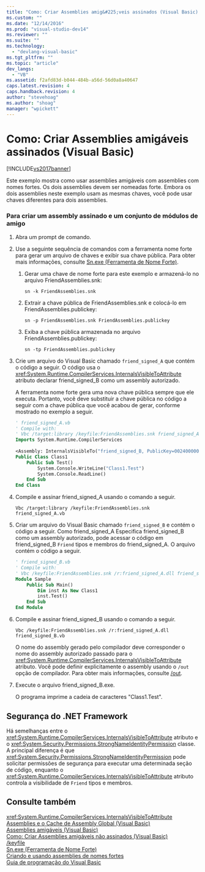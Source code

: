 ```yaml
---
title: "Como: Criar Assemblies amig&#225;veis assinados (Visual Basic) | Microsoft Docs"
ms.custom: ""
ms.date: "12/14/2016"
ms.prod: "visual-studio-dev14"
ms.reviewer: ""
ms.suite: ""
ms.technology: 
  - "devlang-visual-basic"
ms.tgt_pltfrm: ""
ms.topic: "article"
dev_langs: 
  - "VB"
ms.assetid: f2afd83d-b044-484b-a56d-56d0a8a40647
caps.latest.revision: 4
caps.handback.revision: 4
author: "stevehoag"
ms.author: "shoag"
manager: "wpickett"
---
```

# Como: Criar Assemblies amig&#225;veis assinados (Visual Basic)
[!INCLUDE[vs2017banner](../../../../csharp/includes/vs2017banner.md)]

Este exemplo mostra como usar assemblies amigáveis com assemblies com nomes fortes. Os dois assemblies devem ser nomeadas forte. Embora os dois assemblies neste exemplo usam as mesmas chaves, você pode usar chaves diferentes para dois assemblies.  
  
### Para criar um assembly assinado e um conjunto de módulos de amigo  
  
1.  Abra um prompt de comando.  
  
2.  Use a seguinte sequência de comandos com a ferramenta nome forte para gerar um arquivo de chaves e exibir sua chave pública. Para obter mais informações, consulte [Sn.exe \(Ferramenta de Nome Forte\)](../Topic/Sn.exe%20\(Strong%20Name%20Tool\).md).  
  
    1.  Gerar uma chave de nome forte para este exemplo e armazená\-lo no arquivo FriendAssemblies.snk:  
  
         `sn -k FriendAssemblies.snk`  
  
    2.  Extrair a chave pública de FriendAssemblies.snk e colocá\-lo em FriendAssemblies.publickey:  
  
         `sn -p FriendAssemblies.snk FriendAssemblies.publickey`  
  
    3.  Exiba a chave pública armazenada no arquivo FriendAssemblies.publickey:  
  
         `sn -tp FriendAssemblies.publickey`  
  
3.  Crie um arquivo do Visual Basic chamado `friend_signed_A` que contém o código a seguir. O código usa o <xref:System.Runtime.CompilerServices.InternalsVisibleToAttribute> atributo declarar friend\_signed\_B como um assembly autorizado.  
  
     A ferramenta nome forte gera uma nova chave pública sempre que ele executa. Portanto, você deve substituir a chave pública no código a seguir com a chave pública que você acabou de gerar, conforme mostrado no exemplo a seguir.  
  
    ```vb  
    ' friend_signed_A.vb  
    ' Compile with:   
    ' Vbc /target:library /keyfile:FriendAssemblies.snk friend_signed_A.vb  
    Imports System.Runtime.CompilerServices  
  
    <Assembly: InternalsVisibleTo("friend_signed_B, PublicKey=0024000004800000940000000602000000240000525341310004000001000100e3aedce99b7e10823920206f8e46cd5558b4ec7345bd1a5b201ffe71660625dcb8f9a08687d881c8f65a0dcf042f81475d2e88f3e3e273c8311ee40f952db306c02fbfc5d8bc6ee1e924e6ec8fe8c01932e0648a0d3e5695134af3bb7fab370d3012d083fa6b83179dd3d031053f72fc1f7da8459140b0af5afc4d2804deccb6")>   
    Public Class Class1  
        Public Sub Test()  
            System.Console.WriteLine("Class1.Test")  
            System.Console.ReadLine()  
        End Sub  
    End Class  
    ```  
  
4.  Compile e assinar friend\_signed\_A usando o comando a seguir.  
  
    ```vb#  
    Vbc /target:library /keyfile:FriendAssemblies.snk friend_signed_A.vb  
    ```  
  
5.  Criar um arquivo do Visual Basic chamado `friend_signed_B` e contém o código a seguir. Como friend\_signed\_A Especifica friend\_signed\_B como um assembly autorizado, pode acessar o código em friend\_signed\_B `Friend` tipos e membros do friend\_signed\_A. O arquivo contém o código a seguir.  
  
    ```vb  
    ' friend_signed_B.vb  
    ' Compile with:   
    ' Vbc /keyfile:FriendAssemblies.snk /r:friend_signed_A.dll friend_signed_B.vb  
    Module Sample  
        Public Sub Main()  
            Dim inst As New Class1  
            inst.Test()  
        End Sub  
    End Module  
    ```  
  
6.  Compile e assinar friend\_signed\_B usando o comando a seguir.  
  
    ```vb#  
    Vbc /keyfile:FriendAssemblies.snk /r:friend_signed_A.dll friend_signed_B.vb  
    ```  
  
     O nome do assembly gerado pelo compilador deve corresponder o nome do assembly autorizado passado para o <xref:System.Runtime.CompilerServices.InternalsVisibleToAttribute> atributo. Você pode definir explicitamente o assembly usando o `/out` opção de compilador. Para obter mais informações, consulte [\/out](../../../../visual-basic/reference/command-line-compiler/out.md).  
  
7.  Execute o arquivo friend\_signed\_B.exe.  
  
     O programa imprime a cadeia de caracteres "Class1.Test".  
  
## Segurança do .NET Framework  
 Há semelhanças entre o <xref:System.Runtime.CompilerServices.InternalsVisibleToAttribute> atributo e o <xref:System.Security.Permissions.StrongNameIdentityPermission> classe. A principal diferença é que <xref:System.Security.Permissions.StrongNameIdentityPermission> pode solicitar permissões de segurança para executar uma determinada seção de código, enquanto o <xref:System.Runtime.CompilerServices.InternalsVisibleToAttribute> atributo controla a visibilidade de `Friend` tipos e membros.  
  
## Consulte também  
 <xref:System.Runtime.CompilerServices.InternalsVisibleToAttribute>   
 [Assemblies e o Cache de Assembly Global \(Visual Basic\)](../../../../visual-basic/programming-guide/concepts/assemblies-gac/index.md)   
 [Assemblies amigáveis \(Visual Basic\)](../../../../visual-basic/programming-guide/concepts/assemblies-gac/friend-assemblies.md)   
 [Como: Criar Assemblies amigáveis não assinados \(Visual Basic\)](../../../../visual-basic/programming-guide/concepts/assemblies-gac/how-to-create-unsigned-friend-assemblies.md)   
 [\/keyfile](../../../../visual-basic/reference/command-line-compiler/keyfile.md)   
 [Sn.exe \(Ferramenta de Nome Forte\)](../Topic/Sn.exe%20\(Strong%20Name%20Tool\).md)   
 [Criando e usando assemblies de nomes fortes](../Topic/Creating%20and%20Using%20Strong-Named%20Assemblies.md)   
 [Guia de programação do Visual Basic](../../../../visual-basic/programming-guide/index.md)